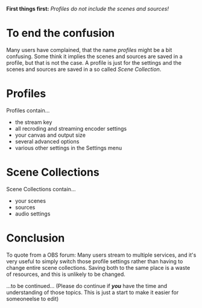 **First things first:** _Profiles do not include the scenes and sources!_

# To end the confusion
Many users have complained, that the name _profiles_ might be a bit confusing. Some think it implies the scenes and sources are saved in a profile, but that is not the case. A profile is just for the settings and the scenes and sources are saved in a so called _Scene Collection_.

# Profiles
Profiles contain...
* the stream key
* all recroding and streaming encoder settings
* your canvas and output size
* several advanced options
* various other settings in the Settings menu

# Scene Collections
Scene Collections contain...
* your scenes
* sources
* audio settings

# Conclusion
To quote from a OBS forum: Many users stream to multiple services, and it's very useful to simply switch those profile settings rather than having to change entire scene collections. Saving both to the same place is a waste of resources, and this is unlikely to be changed. 

...to be continued...
(Please do continue if _**you**_ have the time and understanding of those topics. This is just a start to make it easier for someoneelse to edit)